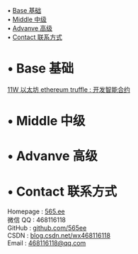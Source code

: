 • [Base 基础](#index1)  
• [Middle 中级](#index2)  
• [Advanve 高级](#index3)  
• [Contact 联系方式](#index99)  

# <span id='index1'>• Base 基础</span>  
[11W 以太坊 ethereum truffle : 开发智能合约](https://github.com/565ee/truffle_cn/blob/main/doc/11W%20%E4%BB%A5%E5%A4%AA%E5%9D%8A%20ethereum%20truffle%20:%20%E5%BC%80%E5%8F%91%E6%99%BA%E8%83%BD%E5%90%88%E7%BA%A6.md)          

# <span id='index2'>• Middle 中级</span>  


# <span id='index3'>• Advanve 高级</span>  


# <span id='index99'>• Contact 联系方式</span>  
Homepage : [565.ee](https://565.ee)  
微信 QQ   : 468116118  
GitHub   : [github.com/565ee](https://github.com/565ee)  
CSDN     : [blog.csdn.net/wx468116118](https://blog.csdn.net/wx468116118)  
Email    : 468116118@qq.com  
